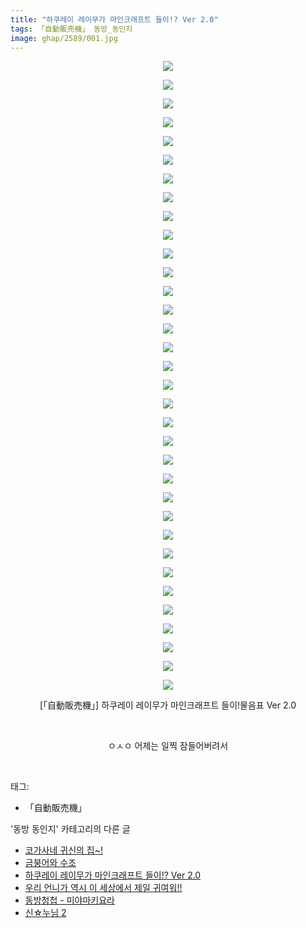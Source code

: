 ```yaml
---
title: "하쿠레이 레이무가 마인크래프트 들이!? Ver 2.0"
tags: 「自動販売機」 동방_동인지
image: ghap/2589/001.jpg
---
```

<div class="article">
<p style="text-align: center; clear: none; float: none;"><img src="{{ site.nasurl }}/ghap/2589/001.jpg"/></p>
<p style="text-align: center; clear: none; float: none;"><img src="{{ site.nasurl }}/ghap/2589/002.jpg"/></p>
<p style="text-align: center; clear: none; float: none;"><img src="{{ site.nasurl }}/ghap/2589/003.jpg"/></p>
<p style="text-align: center; clear: none; float: none;"><img src="{{ site.nasurl }}/ghap/2589/004.jpg"/></p>
<p style="text-align: center; clear: none; float: none;"><img src="{{ site.nasurl }}/ghap/2589/005.jpg"/></p>
<p style="text-align: center; clear: none; float: none;"><img src="{{ site.nasurl }}/ghap/2589/006.jpg"/></p>
<p style="text-align: center; clear: none; float: none;"><img src="{{ site.nasurl }}/ghap/2589/007.jpg"/></p>
<p style="text-align: center; clear: none; float: none;"><img src="{{ site.nasurl }}/ghap/2589/008.jpg"/></p>
<p style="text-align: center; clear: none; float: none;"><img src="{{ site.nasurl }}/ghap/2589/009.jpg"/></p>
<p style="text-align: center; clear: none; float: none;"><img src="{{ site.nasurl }}/ghap/2589/010.jpg"/></p>
<p style="text-align: center; clear: none; float: none;"><img src="{{ site.nasurl }}/ghap/2589/011.jpg"/></p>
<p style="text-align: center; clear: none; float: none;"><img src="{{ site.nasurl }}/ghap/2589/012.jpg"/></p>
<p style="text-align: center; clear: none; float: none;"><img src="{{ site.nasurl }}/ghap/2589/013.jpg"/></p>
<p style="text-align: center; clear: none; float: none;"><img src="{{ site.nasurl }}/ghap/2589/014.jpg"/></p>
<p style="text-align: center; clear: none; float: none;"><img src="{{ site.nasurl }}/ghap/2589/015.jpg"/></p>
<p style="text-align: center; clear: none; float: none;"><img src="{{ site.nasurl }}/ghap/2589/016.jpg"/></p>
<p style="text-align: center; clear: none; float: none;"><img src="{{ site.nasurl }}/ghap/2589/017.jpg"/></p>
<p style="text-align: center; clear: none; float: none;"><img src="{{ site.nasurl }}/ghap/2589/018.jpg"/></p>
<p style="text-align: center; clear: none; float: none;"><img src="{{ site.nasurl }}/ghap/2589/019.jpg"/></p>
<p style="text-align: center; clear: none; float: none;"><img src="{{ site.nasurl }}/ghap/2589/020.jpg"/></p>
<p style="text-align: center; clear: none; float: none;"><img src="{{ site.nasurl }}/ghap/2589/021.jpg"/></p>
<p style="text-align: center; clear: none; float: none;"><img src="{{ site.nasurl }}/ghap/2589/022.jpg"/></p>
<p style="text-align: center; clear: none; float: none;"><img src="{{ site.nasurl }}/ghap/2589/023.jpg"/></p>
<p style="text-align: center; clear: none; float: none;"><img src="{{ site.nasurl }}/ghap/2589/024.jpg"/></p>
<p style="text-align: center; clear: none; float: none;"><img src="{{ site.nasurl }}/ghap/2589/025.jpg"/></p>
<p style="text-align: center; clear: none; float: none;"><img src="{{ site.nasurl }}/ghap/2589/026.jpg"/></p>
<p style="text-align: center; clear: none; float: none;"><img src="{{ site.nasurl }}/ghap/2589/027.jpg"/></p>
<p style="text-align: center; clear: none; float: none;"><img src="{{ site.nasurl }}/ghap/2589/028.jpg"/></p>
<p style="text-align: center; clear: none; float: none;"><img src="{{ site.nasurl }}/ghap/2589/029.jpg"/></p>
<p style="text-align: center; clear: none; float: none;"><img src="{{ site.nasurl }}/ghap/2589/030.jpg"/></p>
<p style="text-align: center; clear: none; float: none;"><img src="{{ site.nasurl }}/ghap/2589/031.jpg"/></p>
<p style="text-align: center; clear: none; float: none;"><img src="{{ site.nasurl }}/ghap/2589/032.jpg"/></p>
<p style="text-align: center; clear: none; float: none;"><img src="{{ site.nasurl }}/ghap/2589/033.jpg"/></p>
<p style="text-align: center; clear: none; float: none;"><img src="{{ site.nasurl }}/ghap/2589/034.jpg"/></p>
<p style="text-align: center; clear: none; float: none;">[「自動販売機」] 하쿠레이 레이무가 마인크래프트 들이!물음표 Ver 2.0</p>
<p style="text-align: center; clear: none; float: none;"><br/></p>
<p style="text-align: center; clear: none; float: none;">ㅇㅅㅇ 어제는 일찍 잠들어버려서</p>
<p><br/></p>
</div><div class="tagTrail">
<p>태그: </p>
<ul>
<li>「自動販売機」</li>
</ul>
</div><div class="another">
<p>'동방 동인지' 카테고리의 다른 글</p>
<ul>
<li><a href="/2016-10-15-ghap_2592">코가사네 귀신의 집~!</a></li>
<li><a href="/2016-10-15-ghap_2590">금붕어와 수조</a></li>
<li><a href="/2016-10-15-ghap_2589">하쿠레이 레이무가 마인크래프트 들이!? Ver 2.0</a></li>
<li><a href="/2016-10-14-ghap_2588">우리 언니가 역시 이 세상에서 제일 귀여워!!</a></li>
<li><a href="/2016-10-14-ghap_2587">동방청첩 - 미야마키요라</a></li>
<li><a href="/2016-10-14-ghap_2586">신☆누님 2</a></li>
</ul>
</div><div class="cb_module cb_fluid">
<div class="cb_wrt cb_profile">
</div><!-- commentList close -->
</div>
